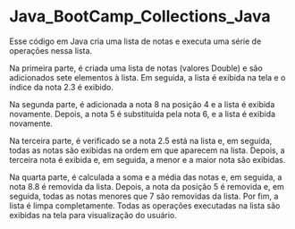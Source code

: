 # Java_BootCamp_Collections_Java

Esse código em Java cria uma lista de notas e executa uma série de operações nessa lista.

Na primeira parte, é criada uma lista de notas (valores Double) e são adicionados sete elementos à lista. Em seguida, a lista é exibida na tela e o índice da nota 2.3 é exibido.

Na segunda parte, é adicionada a nota 8 na posição 4 e a lista é exibida novamente. Depois, a nota 5 é substituída pela nota 6, e a lista é exibida novamente.

Na terceira parte, é verificado se a nota 2.5 está na lista e, em seguida, todas as notas são exibidas na ordem em que aparecem na lista. Depois, a terceira nota é exibida e, em seguida, a menor e a maior nota são exibidas.

Na quarta parte, é calculada a soma e a média das notas e, em seguida, a nota 8.8 é removida da lista. Depois, a nota da posição 5 é removida e, em seguida, todas as notas menores que 7 são removidas da lista. Por fim, a lista é limpa completamente. Todas as operações executadas na lista são exibidas na tela para visualização do usuário.
